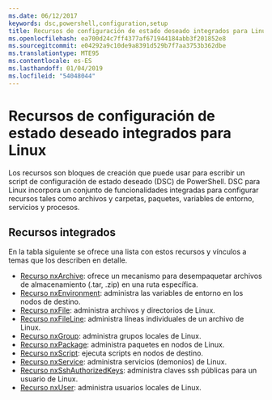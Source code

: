 ```yaml
---
ms.date: 06/12/2017
keywords: dsc,powershell,configuration,setup
title: Recursos de configuración de estado deseado integrados para Linux
ms.openlocfilehash: ea700d24c7ff4377af671944184abb3f201852e8
ms.sourcegitcommit: e04292a9c10de9a8391d529b7f7aa3753b362dbe
ms.translationtype: MTE95
ms.contentlocale: es-ES
ms.lasthandoff: 01/04/2019
ms.locfileid: "54048044"
---
```

# <a name="built-in-desired-state-configuration-resources-for-linux"></a>Recursos de configuración de estado deseado integrados para Linux

Los recursos son bloques de creación que puede usar para escribir un script de configuración de estado deseado (DSC) de PowerShell. DSC para Linux incorpora un conjunto de funcionalidades integradas para configurar recursos tales como archivos y carpetas, paquetes, variables de entorno, servicios y procesos.

## <a name="built-in-resources"></a>Recursos integrados

En la tabla siguiente se ofrece una lista con estos recursos y vínculos a temas que los describen en detalle.

* [Recurso nxArchive](lnxArchiveResource.md): ofrece un mecanismo para desempaquetar archivos de almacenamiento (.tar, .zip) en una ruta específica.
* [Recurso nxEnvironment](lnxEnvironmentResource.md): administra las variables de entorno en los nodos de destino.
* [Recurso nxFile](lnxFileResource.md): administra archivos y directorios de Linux.
* [Recurso nxFileLine](lnxFileLineResource.md): administra líneas individuales de un archivo de Linux.
* [Recurso nxGroup](lnxGroupResource.md): administra grupos locales de Linux.
* [Recurso nxPackage](lnxPackageResource.md): administra paquetes en nodos de Linux.
* [Recurso nxScript](lnxScriptResource.md): ejecuta scripts en nodos de destino.
* [Recurso nxService](lnxServiceResource.md): administra servicios (demonios) de Linux.
* [Recurso nxSshAuthorizedKeys](lnxSshAuthorizedKeysResource.md): administra claves ssh públicas para un usuario de Linux.
* [Recurso nxUser](lnxUserResource.md): administra usuarios locales de Linux.